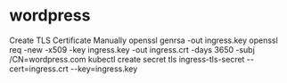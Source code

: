 # wordpress
Create TLS Certificate Manually 
openssl genrsa -out ingress.key
openssl req -new -x509 -key ingress.key -out ingress.crt -days 3650 -subj /CN=wordpress.com
kubectl create secret tls ingress-tls-secret   --cert=ingress.crt --key=ingress.key
